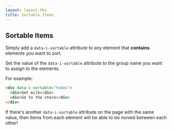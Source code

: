 ```yaml
---
layout: layout.hbs
title: Sortable Items
---
```


## Sortable Items

Simply add a `data-i-sortable` attribute to any element that **contains** elements you want to sort.

Set the value of the `data-i-sortable` attribute to the group name you want to assign to the elements.

For example:

```html
<div data-i-sortable="todos">
  <div>Get milk</div>
  <div>Go to the store</div>
</div>
```

If there's another `data-i-sortable` attribute on the page with the same value, then items from each element will be able to be moved between each other!

